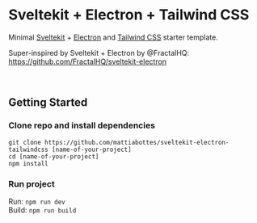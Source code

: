# Sveltekit + Electron + Tailwind CSS

Minimal [Sveltekit](https://github.com/sveltejs/kit#readme) + [Electron](https://www.electronjs.org/) and [Tailwind CSS](https://tailwindcss.com/) starter template.

Super-inspired by Sveltekit + Electron by @FractalHQ: https://github.com/FractalHQ/sveltekit-electron

<br />

## Getting Started

### Clone repo and install dependencies

`git clone https://github.com/mattiabottes/sveltekit-electron-tailwindcss [name-of-your-project]`\
`cd [name-of-your-project]`\
`npm install`

### Run project

Run: `npm run dev`\
Build: `npm run build`
